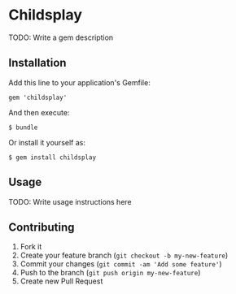# Childsplay

TODO: Write a gem description

## Installation

Add this line to your application's Gemfile:

    gem 'childsplay'

And then execute:

    $ bundle

Or install it yourself as:

    $ gem install childsplay

## Usage

TODO: Write usage instructions here

## Contributing

1. Fork it
2. Create your feature branch (`git checkout -b my-new-feature`)
3. Commit your changes (`git commit -am 'Add some feature'`)
4. Push to the branch (`git push origin my-new-feature`)
5. Create new Pull Request
